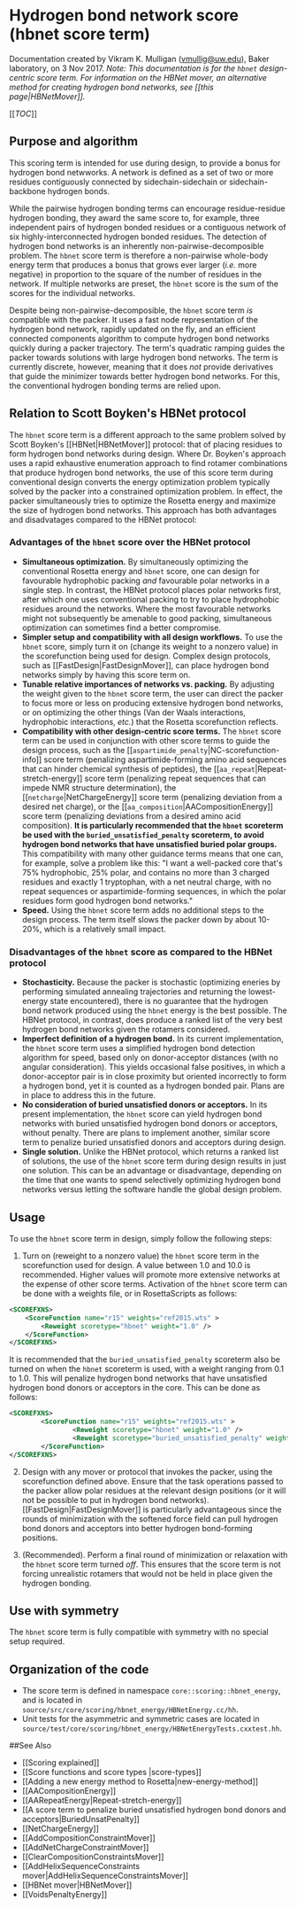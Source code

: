 # Hydrogen bond network score (hbnet score term)
Documentation created by Vikram K. Mulligan (vmullig@uw.edu), Baker laboratory, on 3 Nov 2017.
_Note:  This documentation is for the `hbnet` design-centric score term.  For information on the HBNet mover, an alternative method for creating hydrogen bond networks, see [[this page|HBNetMover]]._

[[_TOC_]]

## Purpose and algorithm

This scoring term is intended for use during design, to provide a bonus for hydrogen bond netwworks.  A network is defined as a set of two or more residues contiguously connected by sidechain-sidechain or sidechain-backbone hydrogen bonds.

While the pairwise hydrogen bonding terms can encourage residue-residue hydrogen bonding, they award the same score to, for example, three independent pairs of hydrogen bonded residues or a contiguous network of six highly-interconnected hydrogen bonded residues.  The detection of hydrogen bond networks is an inherently non-pairwise-decomposible problem.  The `hbnet` score term is therefore a non-pairwise whole-body energy term that produces a bonus that grows ever larger (_i.e._ more negative) in proportion to the square of the number of residues in the network.  If multiple networks are preset, the `hbnet` score is the sum of the scores for the individual networks.

Despite being non-pairwise-decomposible, the `hbnet` score term _is_ compatible with the packer.  It uses a fast node representation of the hydrogen bond network, rapidly updated on the fly, and an efficient connected components algorithm to compute hydrogen bond networks quickly during a packer trajectory.  The term's quadratic ramping guides the packer towards solutions with large hydrogen bond networks.  The term is currently discrete, however, meaning that it does _not_ provide derivatives that guide the minimizer towards better hydrogen bond networks.  For this, the conventional hydrogen bonding terms are relied upon.

## Relation to Scott Boyken's HBNet protocol

The `hbnet` score term is a different approach to the same problem solved by Scott Boyken's [[HBNet|HBNetMover]] protocol: that of placing residues to form hydrogen bond networks during design.  Where Dr. Boyken's approach uses a rapid exhaustive enumeration approach to find rotamer combinations that produce hydrogen bond networks, the use of this score term during conventional design converts the energy optimization problem typically solved by the packer into a constrained optimization problem.  In effect, the packer simultaneously tries to optimize the Rosetta energy and maximize the size of hydrogen bond networks.  This approach has both advantages and disadvatages compared to the HBNet protocol:

### Advantages of the `hbnet` score over the HBNet protocol

* **Simultaneous optimization.**  By simultaneously optimizing the conventional Rosetta energy and `hbnet` score, one can design for favourable hydrophobic packing _and_ favourable polar networks in a single step.  In contrast, the HBNet protocol places polar networks first, after which one uses conventional packing to try to place hydrophobic residues around the networks.  Where the most favourable networks might not subsequently be amenable to good packing, simultaneous optimization can sometimes find a better compromise.
* **Simpler setup and compatibility with all design workflows.**  To use the `hbnet` score, simply turn it on (change its weight to a nonzero value) in the scorefunction being used for design.  Complex design protocols, such as [[FastDesign|FastDesignMover]], can place hydrogen bond networks simply by having this score term on.
* **Tunable relative importances of networks vs. packing.**  By adjusting the weight given to the `hbnet` score term, the user can direct the packer to focus more or less on producing extensive hydrogen bond networks, or on optimizing the other things (Van der Waals interactions, hydrophobic interactions, _etc._) that the Rosetta scorefunction reflects.
* **Compatibility with other design-centric score terms.**  The `hbnet` score term can be used in conjunction with other score terms to guide the design process, such as the [[`aspartimide_penalty`|NC-scorefunction-info]] score term (penalizing aspartimide-forming amino acid sequences that can hinder chemical synthesis of peptides), the [[`aa_repeat`|Repeat-stretch-energy]] score term (penalizing repeat sequences that can impede NMR structure determination), the [[`netcharge`|NetChargeEnergy]] score term (penalizing deviation from a desired net charge), or the [[`aa_composition`|AACompositionEnergy]] score term (penalizing deviations from a desired amino acid composition).  **It is particularly recommended that the `hbnet` scoreterm be used with the `buried_unsatisfied_penalty` scoreterm, to avoid hydrogen bond networks that have unsatisfied buried polar groups.**  This compatibility with many other guidance terms means that one can, for example, solve a problem like this: "I want a well-packed core that's 75% hydrophobic, 25% polar, and contains no more than 3 charged residues and exactly 1 tryptophan, with a net neutral charge, with no repeat sequences or aspartimide-forming sequences, in which the polar residues form good hydrogen bond networks."
* **Speed.**  Using the `hbnet` score term adds no additional steps to the design process.  The term itself slows the packer down by about 10-20%, which is a relatively small impact.

### Disadvantages of the `hbnet` score as compared to the HBNet protocol

* **Stochasticity.**  Because the packer is stochastic (optimizing eneries by performing simulated annealing trajectories and returning the lowest-energy state encountered), there is no guarantee that the hydrogen bond network produced using the `hbnet` energy is the best possible.  The HBNet protocol, in contrast, does produce a ranked list of the very best hydrogen bond networks given the rotamers considered.
* **Imperfect definition of a hydrogen bond.**  In its current implementation, the `hbnet` score term uses a simplified hydrogen bond detection algorithm for speed, based only on donor-acceptor distances (with no angular consideration).  This yields occasional false positives, in which a donor-acceptor pair is in close proximity but oriented incorrectly to form a hydrogen bond, yet it is counted as a hydrogen bonded pair.  Plans are in place to address this in the future.
* **No consideration of buried unsatisfied donors or acceptors.**  In its present implementation, the `hbnet` score can yield hydrogen bond networks with buried unsatisfied hydrogen bond donors or acceptors, without penalty.  There are plans to implement another, similar score term to penalize buried unsatisfied donors and acceptors during design.
* **Single solution.** Unlike the HBNet protocol, which returns a ranked list of solutions, the use of the `hbnet` score term during design results in just one solution.  This can be an advantage or disadvantage, depending on the time that one wants to spend selectively optimizing hydrogen bond networks versus letting the software handle the global design problem.

## Usage

To use the `hbnet` score term in design, simply follow the following steps:

1.  Turn on (reweight to a nonzero value) the `hbnet` score term in the scorefunction used for design.  A value between 1.0 and 10.0 is recommended.  Higher values will promote more extensive networks at the expense of other score terms.  Activation of the `hbnet` score term can be done with a weights file, or in RosettaScripts as follows:

```xml
<SCOREFXNS>
	<ScoreFunction name="r15" weights="ref2015.wts" >
		<Reweight scoretype="hbnet" weight="1.0" />
	</ScoreFunction>
</SCOREFXNS>
```

It is recommended that the `buried_unsatisfied_penalty` scoreterm also be turned on when the `hbnet` scoreterm is used, with a weight ranging from 0.1 to 1.0.  This will penalize hydrogen bond networks that have unsatisfied hydrogen bond donors or acceptors in the core.  This can be done as follows:

```xml
<SCOREFXNS>
        <ScoreFunction name="r15" weights="ref2015.wts" >
                <Reweight scoretype="hbnet" weight="1.0" />
                <Reweight scoretype="buried_unsatisfied_penalty" weight="1.0" />
        </ScoreFunction>
</SCOREFXNS>
```

2.  Design with any mover or protocol that invokes the packer, using the scorefunction defined above.  Ensure that the task operations passed to the packer allow polar residues at the relevant design positions (or it will not be possible to put in hydrogen bond networks).  [[FastDesign|FastDesignMover]] is particularly advantageous since the rounds of minimization with the softened force field can pull hydrogen bond donors and acceptors into better hydrogen bond-forming positions.

3.  (Recommended).  Perform a final round of minimization or relaxation with the `hbnet` score term turned _off_.  This ensures that the score term is not forcing unrealistic rotamers that would not be held in place given the hydrogen bonding.

## Use with symmetry
The `hbnet` score term is fully compatible with symmetry with no special setup required.

## Organization of the code

* The score term is defined in namespace `core::scoring::hbnet_energy`, and is located in `source/src/core/scoring/hbnet_energy/HBNetEnergy.cc/hh`.
* Unit tests for the asymmetric and symmetric cases are located in `source/test/core/scoring/hbnet_energy/HBNetEnergyTests.cxxtest.hh`.

##See Also

* [[Scoring explained]]
* [[Score functions and score types |score-types]]
* [[Adding a new energy method to Rosetta|new-energy-method]]
* [[AACompositionEnergy]]
* [[AARepeatEnergy|Repeat-stretch-energy]]
* [[A score term to penalize buried unsatisfied hydrogen bond donors and acceptors|BuriedUnsatPenalty]]
* [[NetChargeEnergy]]
* [[AddCompositionConstraintMover]]
* [[AddNetChargeConstraintMover]]
* [[ClearCompositionConstraintsMover]]
* [[AddHelixSequenceConstraints mover|AddHelixSequenceConstraintsMover]]
* [[HBNet mover|HBNetMover]]
* [[VoidsPenaltyEnergy]]

